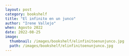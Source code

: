 ```yaml
---
layout: post
category: bookshelf
title: "El infinito en un junco"
author: "Irene Vallejo"
when: Agosto 2022
date: 2022-08-25
image:
  thumbnail: /images/bookshelf/elinfinitoenunjunco.jpg
  path: /images/bookshelf/elinfinitoenunjunco.jpg
---
```

